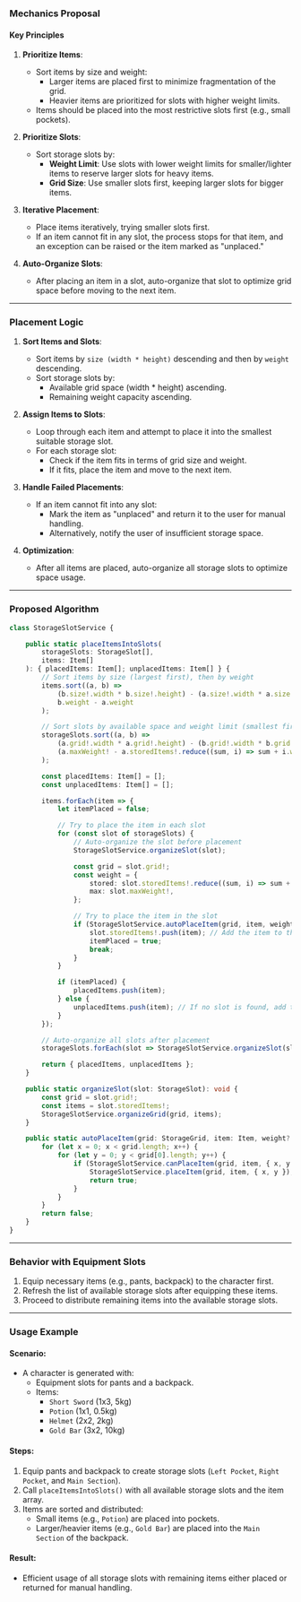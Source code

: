 ### **Mechanics Proposal**

#### **Key Principles**
1. **Prioritize Items**:
   - Sort items by size and weight:
     - Larger items are placed first to minimize fragmentation of the grid.
     - Heavier items are prioritized for slots with higher weight limits.
   - Items should be placed into the most restrictive slots first (e.g., small pockets).

2. **Prioritize Slots**:
   - Sort storage slots by:
     - **Weight Limit**: Use slots with lower weight limits for smaller/lighter items to reserve larger slots for heavy items.
     - **Grid Size**: Use smaller slots first, keeping larger slots for bigger items.

3. **Iterative Placement**:
   - Place items iteratively, trying smaller slots first.
   - If an item cannot fit in any slot, the process stops for that item, and an exception can be raised or the item marked as "unplaced."

4. **Auto-Organize Slots**:
   - After placing an item in a slot, auto-organize that slot to optimize grid space before moving to the next item.

---

### **Placement Logic**

1. **Sort Items and Slots**:
   - Sort items by `size (width * height)` descending and then by `weight` descending.
   - Sort storage slots by:
     - Available grid space (width * height) ascending.
     - Remaining weight capacity ascending.

2. **Assign Items to Slots**:
   - Loop through each item and attempt to place it into the smallest suitable storage slot.
   - For each storage slot:
     - Check if the item fits in terms of grid size and weight.
     - If it fits, place the item and move to the next item.

3. **Handle Failed Placements**:
   - If an item cannot fit into any slot:
     - Mark the item as "unplaced" and return it to the user for manual handling.
     - Alternatively, notify the user of insufficient storage space.

4. **Optimization**:
   - After all items are placed, auto-organize all storage slots to optimize space usage.

---

### **Proposed Algorithm**

```typescript
class StorageSlotService {

    public static placeItemsIntoSlots(
        storageSlots: StorageSlot[],
        items: Item[]
    ): { placedItems: Item[]; unplacedItems: Item[] } {
        // Sort items by size (largest first), then by weight
        items.sort((a, b) => 
            (b.size!.width * b.size!.height) - (a.size!.width * a.size!.height) || 
            b.weight - a.weight
        );

        // Sort slots by available space and weight limit (smallest first)
        storageSlots.sort((a, b) => 
            (a.grid!.width * a.grid!.height) - (b.grid!.width * b.grid!.height) || 
            (a.maxWeight! - a.storedItems!.reduce((sum, i) => sum + i.weight, 0))
        );

        const placedItems: Item[] = [];
        const unplacedItems: Item[] = [];

        items.forEach(item => {
            let itemPlaced = false;

            // Try to place the item in each slot
            for (const slot of storageSlots) {
                // Auto-organize the slot before placement
                StorageSlotService.organizeSlot(slot);

                const grid = slot.grid!;
                const weight = {
                    stored: slot.storedItems!.reduce((sum, i) => sum + i.weight, 0),
                    max: slot.maxWeight!,
                };

                // Try to place the item in the slot
                if (StorageSlotService.autoPlaceItem(grid, item, weight)) {
                    slot.storedItems!.push(item); // Add the item to the slot's stored items
                    itemPlaced = true;
                    break;
                }
            }

            if (itemPlaced) {
                placedItems.push(item);
            } else {
                unplacedItems.push(item); // If no slot is found, add to unplaced items
            }
        });

        // Auto-organize all slots after placement
        storageSlots.forEach(slot => StorageSlotService.organizeSlot(slot));

        return { placedItems, unplacedItems };
    }

    public static organizeSlot(slot: StorageSlot): void {
        const grid = slot.grid!;
        const items = slot.storedItems!;
        StorageSlotService.organizeGrid(grid, items);
    }

    public static autoPlaceItem(grid: StorageGrid, item: Item, weight?: WeightObj): boolean {
        for (let x = 0; x < grid.length; x++) {
            for (let y = 0; y < grid[0].length; y++) {
                if (StorageSlotService.canPlaceItem(grid, item, { x, y }, weight)) {
                    StorageSlotService.placeItem(grid, item, { x, y });
                    return true;
                }
            }
        }
        return false;
    }
}
```

---

### **Behavior with Equipment Slots**
1. Equip necessary items (e.g., pants, backpack) to the character first.
2. Refresh the list of available storage slots after equipping these items.
3. Proceed to distribute remaining items into the available storage slots.

---

### **Usage Example**

#### **Scenario**:
- A character is generated with:
  - Equipment slots for pants and a backpack.
  - Items: 
    - `Short Sword` (1x3, 5kg)
    - `Potion` (1x1, 0.5kg)
    - `Helmet` (2x2, 2kg)
    - `Gold Bar` (3x2, 10kg)

#### **Steps**:
1. Equip pants and backpack to create storage slots (`Left Pocket`, `Right Pocket`, and `Main Section`).
2. Call `placeItemsIntoSlots()` with all available storage slots and the item array.
3. Items are sorted and distributed:
   - Small items (e.g., `Potion`) are placed into pockets.
   - Larger/heavier items (e.g., `Gold Bar`) are placed into the `Main Section` of the backpack.

#### **Result**:
- Efficient usage of all storage slots with remaining items either placed or returned for manual handling.